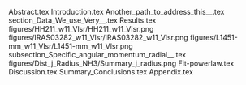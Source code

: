 Abstract.tex
Introduction.tex
Another_path_to_address_this__.tex
section_Data_We_use_Very__.tex
Results.tex
figures/HH211_w11_Vlsr/HH211_w11_Vlsr.png
figures/IRAS03282_w11_Vlsr/IRAS03282_w11_Vlsr.png
figures/L1451-mm_w11_Vlsr/L1451-mm_w11_Vlsr.png
subsection_Specific_angular_momentum_radial__.tex
figures/Dist_j_Radius_NH3/Summary_j_radius.png
Fit-powerlaw.tex
Discussion.tex
Summary_Conclusions.tex
Appendix.tex